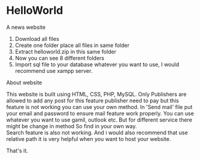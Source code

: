 # HelloWorld
A news website

1. Download all files 
2. Create one folder place all files in same folder
3. Extract helloworld.zip in this same folder
4. Now you can see 8 different folders
5. Import sql file to your database whatever you want to use, I would recommend use xampp server.

About website

This website is built using HTML, CSS, PHP, MySQL. 
Only Publishers are allowed to add any post for this feature publisher need to pay but this feature is not working you can use your own method.
In 'Send mail' file put your email and password to ensure mail feature work properly. You can use whatever you want to use gamil, outlook etc. But for different service there might be change in method So find in your own way.  
Search feature is also not working.
And i would also recommend that use relative path it is very helpful when you want to host your website.

That's it.

